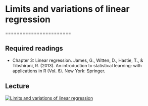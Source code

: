 # Limits and variations of linear regression
=======================

## Required readings

- Chapter 3: Linear regression. James, G., Witten, D., Hastie, T., & Tibshirani, R. (2013). An introduction to statistical learning: with applications in R (Vol. 6). New York: Springer.

## Lecture

[![Limits and variations of linear regression](../thumbnails/limits-and-variations-of-linear-regression.jpeg)](https://www.youtube.com/watch?v=mk0P-39k-r4 "Limits and variations of linear regression")
